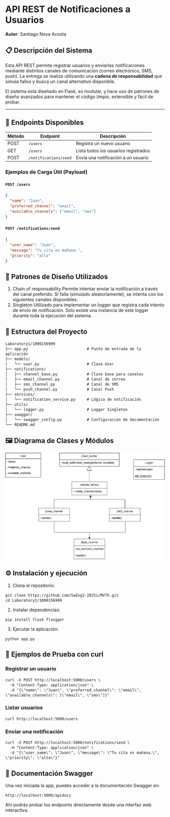 # API REST de Notificaciones a Usuarios

**Autor**: Santiago Nova Acosta

## 📋 Descripción del Sistema

Esta API REST permite registrar usuarios y enviarles notificaciones mediante distintos canales de comunicación (correo electrónico, SMS, push). La entrega se realiza utilizando una **cadena de responsabilidad** que simula fallos y busca un canal alternativo disponible.

El sistema está diseñado en Flask, es modular, y hace uso de patrones de diseño avanzados para mantener el código limpio, extensible y fácil de probar.

---

## 📌 Endpoints Disponibles

| Método | Endpoint                    | Descripción                           |
|--------|-----------------------------|---------------------------------------|
| POST   | `/users`                    | Registra un nuevo usuario             |
| GET    | `/users`                    | Lista todos los usuarios registrados  |
| POST   | `/notifications/send`       | Envía una notificación a un usuario   |

### Ejemplos de Carga Útil (Payload)

#### `POST /users`
```json
{
  "name": "Juan",
  "preferred_channel": "email",
  "available_channels": ["email", "sms"]
}
``` 
#### `POST /notifications/send`
```json
{
  "user_name": "Juan",
  "message": "Tu cita es mañana.",
  "priority": "alta"
}
```
## 🧠 Patrones de Diseño Utilizados

1. Chain of responsability
Permite intentar enviar la notificación a través del canal preferido. Si falla (simulado aleatoriamente), se intenta con los siguientes canales disponibles.
2. Singleton
Utilizado para implementar un logger que registra cada intento de envío de notificación. Solo existe una instancia de este logger durante toda la ejecución del sistema.

## 📂 Estructura del Proyecto

```
Laboratory1/1000156909
├── app.py                          # Punto de entrada de la aplicación
├── models/
│   └── user.py                     # Clase User
├── notifications/
│   ├── channel_base.py             # Clase base para canales
│   ├── email_channel.py            # Canal de correo
│   ├── sms_channel.py              # Canal de SMS
│   └── push_channel.py             # Canal Push
├── services/
│   └── notification_service.py     # Lógica de notificación
├── utils/
│   └── logger.py                   # Logger Singleton
├── swagger/
│   └── swagger_config.py           # Configuración de documentación
└── README.md
```

## 🖼️ Diagrama de Clases y Módulos

![Diagrama de Clases](assets/clases.png)

## ⚙️ Instalación y ejecución

1. Clona el repositorio:
```
git clone https://github.com/SwEng2-2025i/MV7h.git
cd Laboratory1/1000156909
```

2. Instalar dependencias:
```
pip install flask flasgger
```

3. Ejecutar la aplicación:
```
python app.py
```
## 🧪 Ejemplos de Prueba con curl

### Registrar un usuario

```
curl -X POST http://localhost:5000/users \
  -H "Content-Type: application/json" \
  -d "{\"name\": \"Juan\", \"preferred_channel\": \"email\", \"available_channels\": [\"email\", \"sms\"]}"
```

### Listar usuarios

```
curl http://localhost:5000/users
```

### Enviar una notificación

```
curl -X POST http://localhost:5000/notifications/send \
  -H "Content-Type: application/json" \
  -d "{\"user_name\": \"Juan\", \"message\": \"Tu cita es mañana.\", \"priority\": \"alta\"}"
```

## 📘 Documentación Swagger

Una vez iniciada la app, puedes acceder a la documentación Swagger en:

```
http://localhost:5000/apidocs
```

Ahí podrás probar los endpoints directamente desde una interfaz web interactiva.